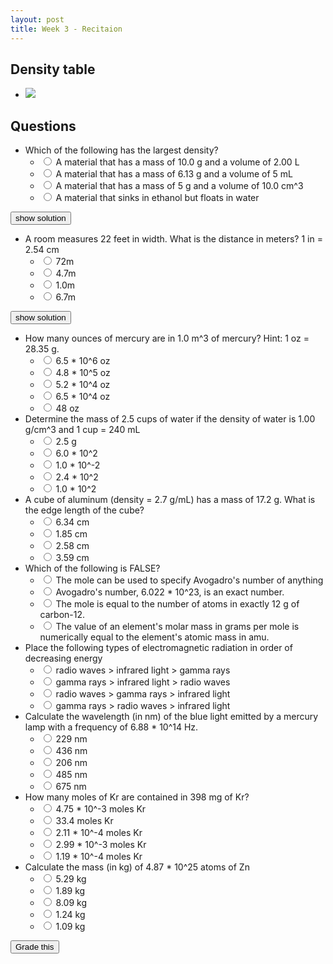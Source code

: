 ```yaml
---
layout: post
title: Week 3 - Recitaion
---
```


## Density table

+ ![](../../../assets/2016-08-31-week-3-day-2-bce8f.png)

## Questions

+ Which of the following has the largest density?
  + <input name="1" type="radio" value="a"/> A material that has a mass of 10.0 g and a volume of 2.00 L
  + <input name="1" type="radio" value="b"/> A material that has a mass of 6.13 g and a volume of 5 mL
  + <input name="1" type="radio" value="c"/> A material that has a mass of 5 g and a volume of 10.0 cm^3
  + <input name="1" type="radio" value="d"/> A material that sinks in ethanol but floats in water

<script>
var st1 = false;
function toggleOne() {
  st1 = !st1;
  if (st1) {
    $('#oneHint').show();
    $('#toggleOne').val('hide');
  }
  else {
    $('#oneHint').hide();
    $('#toggleOne').val('show solution');
  }
}
</script>

<input id="toggleOne" type="button" value="show solution" onclick="toggleOne()"/>

<img id="oneHint"  src="../../../assets/2016-08-31-week-3-day-2-01032.png" style="display:none"/>


+ A room measures 22 feet in width. What is the distance in meters? 1 in = 2.54 cm
  + <input name="2" type="radio" value="a"/> 72m
  + <input name="2" type="radio" value="b"/> 4.7m
  + <input name="2" type="radio" value="c"/> 1.0m
  + <input name="2" type="radio" value="d"/> 6.7m

<script>
var st2 = false;
function toggleTwo() {
  st2 = !st2;
  if (st2) {
    $('#twoHint').show();
    $('#toggleTwo').val('hide');
  }
  else {
    $('#twoHint').hide();
    $('#toggleTwo').val('show solution');
  }
}
</script>

<input id="toggleTwo" type="button" value="show solution" onclick="toggleTwo()"/>

<img id="twoHint"  src="../../../assets/2016-08-31-week-3-day-2-98096.png" style="display:none"/>

+ How many ounces of mercury are in 1.0 m^3 of mercury? Hint: 1 oz = 28.35 g.
  + <input name="3" type="radio" value="a"/> 6.5 * 10^6 oz
  + <input name="3" type="radio" value="b"/> 4.8 * 10^5 oz
  + <input name="3" type="radio" value="c"/> 5.2 * 10^4 oz
  + <input name="3" type="radio" value="d"/> 6.5 * 10^4 oz
  + <input name="3" type="radio" value="e"/> 48 oz
+ Determine the mass of 2.5 cups of water if the density of water is 1.00 g/cm^3 and 1 cup = 240 mL
  + <input name="4" type="radio" value="a"/> 2.5 g
  + <input name="4" type="radio" value="b"/> 6.0 * 10^2
  + <input name="4" type="radio" value="c"/> 1.0 * 10^-2
  + <input name="4" type="radio" value="d"/> 2.4 * 10^2
  + <input name="4" type="radio" value="e"/> 1.0 * 10^2
+ A cube of aluminum (density = 2.7 g/mL) has a mass of 17.2 g. What is the edge length of the cube?
  + <input name="5" type="radio" value="a"/> 6.34 cm
  + <input name="5" type="radio" value="b"/> 1.85 cm
  + <input name="5" type="radio" value="c"/> 2.58 cm
  + <input name="5" type="radio" value="d"/> 3.59 cm
+ Which of the following is FALSE?
  + <input name="6" type="radio" value="a"/> The mole can be used to specify Avogadro's number of anything
  + <input name="6" type="radio" value="b"/> Avogadro's number, 6.022 * 10^23, is an exact number.
  + <input name="6" type="radio" value="c"/> The mole is equal to the number of atoms in exactly 12 g of carbon-12.
  + <input name="6" type="radio" value="d"/> The value of an element's molar mass in grams per mole is numerically equal to the element's atomic mass in amu.
+ Place the following types of electromagnetic radiation in order of decreasing energy
  + <input name="7" type="radio" value="a"/> radio waves > infrared light > gamma rays
  + <input name="7" type="radio" value="b"/> gamma rays > infrared light > radio waves
  + <input name="7" type="radio" value="c"/> radio waves > gamma rays > infrared light
  + <input name="7" type="radio" value="d"/> gamma rays > radio waves > infrared light
+ Calculate the wavelength (in nm) of the blue light emitted by a mercury lamp with a frequency of 6.88 * 10^14 Hz.
  + <input name="8" type="radio" value="a"/> 229 nm
  + <input name="8" type="radio" value="b"/> 436 nm
  + <input name="8" type="radio" value="c"/> 206 nm
  + <input name="8" type="radio" value="d"/> 485 nm
  + <input name="8" type="radio" value="e"/> 675 nm
+ How many moles of Kr are contained in 398 mg of Kr?
  + <input name="9" type="radio" value="a"/> 4.75 * 10^-3 moles Kr
  + <input name="9" type="radio" value="b"/> 33.4 moles Kr
  + <input name="9" type="radio" value="c"/> 2.11 * 10^-4 moles Kr
  + <input name="9" type="radio" value="d"/> 2.99 * 10^-3 moles Kr
  + <input name="9" type="radio" value="e"/> 1.19 * 10^-4 moles Kr
+ Calculate the mass (in kg) of 4.87 * 10^25 atoms of Zn
  + <input name="10" type="radio" value="a"/> 5.29 kg
  + <input name="10" type="radio" value="b"/> 1.89 kg
  + <input name="10" type="radio" value="c"/> 8.09 kg
  + <input name="10" type="radio" value="d"/> 1.24 kg
  + <input name="10" type="radio" value="e"/> 1.09 kg

<script>
var answers = ["b", "d", "b", "b", "b", "b", "b", "b", "a", "a"];
function getAnswer(number) {
  return $("input[name*="+number+"]:checked").val()
}
function validate() {
  var any = false;
  for (var i = 1; i < 10; i++) {
    var answer = getAnswer(i);
    if (!answer) {
      $("input[name*="+i+"]").parent().css("background-color","#F6F169");
      any = true;
    }
    else {
      $("input[name*="+i+"]").parent().css("background-color","");
    }
  }
  if (any) {
    toastr.error("You did not answer every question!");
  }
  return !any;
}
function grade() {
  if (!validate()) return;
  var correct = 0;
  for (var i = 1; i < 11; i++) {
    var answer = getAnswer(i);
    if (answers[i-1] == answer) {
      $("input[name*="+i+"]").parent().css("background-color","#A5FFB9");
      correct++;
    }
    else {
      $("input[name*="+i+"]").parent().css("background-color","#FFA5A5");
    }
  }
  toastr.success("Your grade is "+ ((correct/10) * 100).toFixed(2) + " out of 100");
}
</script>

<input type="button" value="Grade this" onclick="grade()"/>
